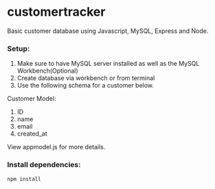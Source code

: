 # customertracker
Basic customer database using Javascript, MySQL, Express and Node. 

### Setup: ###
1. Make sure to have MySQL server installed as well as the MySQL Workbench(Optional)
2. Create database via workbench or from terminal 
3. Use the following schema for a customer below. 

 Customer Model: 
  1. ID 
  2. name 
  3. email 
  4. created_at 
  
View appmodel.js for more details.

### Install dependencies: ###
 `npm install`
